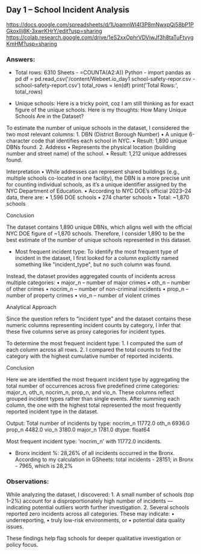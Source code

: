 ## Day 1 – School Incident Analysis

https://docs.google.com/spreadsheets/d/1UpamnWI4I3P8mNwxpQj58bP1PGkoxIIj8K-3xwrKHrY/edit?usp=sharing    
https://colab.research.google.com/drive/1eS2xxOphrVDViwJf3h8taTuFtvygKmHM?usp=sharing

### Answers:
- Total rows: 6310
  Sheets - =COUNTA(A2:A))
  Python - import pandas as pd
           df = pd.read_csv('/content/Webeet.io_day1 school-safety-repor.csv - school-safety-report.csv')
           total_rows = len(df)
           print('Total Rows:', total_rows)

- Unique schools:
  Here is a tricky point, coz I am still thinking as for exact figure of the unique schools.
Here is my thoughts:
How Many Unique Schools Are in the Dataset?

To estimate the number of unique schools in the dataset, I considered the two most relevant columns:
	1.	DBN (District Borough Number)
	•	A unique 6-character code that identifies each school in NYC.
	•	Result: 1,890 unique DBNs found.
	2.	Address
	•	Represents the physical location (building number and street name) of the school.
	•	Result: 1,212 unique addresses found.

  Interpretation
	•	While addresses can represent shared buildings (e.g., multiple schools co-located in one facility), the DBN is a more precise unit for counting individual schools, as it’s a unique identifier assigned by the NYC Department of Education.
	•	According to NYC DOE’s official 2023–24 data, there are:
	•	1,596 DOE schools
	•	274 charter schools
	•	 Total: ~1,870 schools

Conclusion

The dataset contains 1,890 unique DBNs, which aligns well with the official NYC DOE figure of ~1,870 schools.
Therefore, I consider 1,890 to be the best estimate of the number of unique schools represented in this dataset.


- Most frequent incident type:
  To identify the most frequent type of incident in the dataset, I first looked for a column explicitly named something like "incident_type", but no such column was found.

Instead, the dataset provides aggregated counts of incidents across multiple categories:
	•	major_n –   number of major crimes
	•	oth_n –     number of other crimes
	•	nocrim_n –  number of non-criminal incidents
	•	prop_n –    number of property crimes
	•	vio_n –     number of violent crimes

Analytical Approach

Since the question refers to “incident type” and the dataset contains these numeric columns representing incident counts by category, I infer that these five columns serve as proxy categories for incident types.

To determine the most frequent incident type:
	1.	I computed the sum of each column across all rows.
	2.	I compared the total counts to find the category with the highest cumulative number of reported incidents.

Conclusion

Here we are identified the most frequent incident type by aggregating the total number of occurrences across five predefined crime categories: major_n, oth_n, nocrim_n, prop_n, and vio_n. 
These columns reflect grouped incident types rather than single events.
After summing each column, the one with the highest total represented the most frequently reported incident type in the dataset.

Output: 
Total number of incidents by type:
nocrim_n    11772.0
oth_n        6936.0
prop_n       4482.0
vio_n        3180.0
major_n      1781.0
dtype: float64

Most frequent incident type: 'nocrim_n' with 11772.0 incidents.

  
- Bronx incident %: 28,26% of all incidents occurred in the Bronx.
According to my calculation in GSheets: total incidents - 28151; in Bronx - 7965, which is 28,2%


### Observations:

While analyzing the dataset, I discovered:
	1.	A small number of schools (top 1–2%) account for a disproportionately high number of incidents — indicating potential outliers worth further investigation.
	2.	Several schools reported zero incidents across all categories. These may indicate:
	•	underreporting,
	•	truly low-risk environments, or
	•	potential data quality issues.

These findings help flag schools for deeper qualitative investigation or policy focus.
